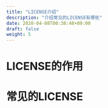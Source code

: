 ```yaml
---
title: "LICENSE介绍"
description: "介绍常见的LICENSE有哪些"
date: 2020-04-08T00:38:48+09:00
draft: false
weight: 5
---
```


# LICENSE的作用

# 常见的LICENSE

